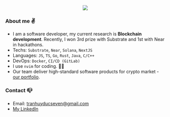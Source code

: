 <div align="center">
 <img align=center src="https://github-readme-streak-stats.herokuapp.com/?user=tranhuyducseven&hide_border=true)](https://git.io/streak-stats"/>   
</div>

### About me :v:
- I am a software developer, my current research is **Blockchain development**. Recently, I won 3rd prize with Substrate and 1st with Near in hackathons.
- Techs:  `Substrate`, `Near`, `Solana`, `NextJS`
- Languages: `JS`, `TS`, `Go`, `Rust`, `Java`, `C/C++`
- DevOps: `Docker`, `CI/CD (GitLab)`
- I use `nvim` for coding. :technologist:
- Our team deliver high-standard software products for crypto market - [our portfolio](https://1devin.vercel.app/).
### Contact :mailbox_closed:
- Email: tranhuyducseven@gmail.com
- [My LinkedIn](https://www.linkedin.com/in/tranhuyducseven/)









